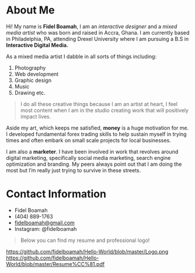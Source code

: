 # About Me

Hi! My name is **Fidel Boamah**, I am an *interactive designer* and a *mixed media artist* who was born and raised in Accra, Ghana. I am currently based in Philadelphia, PA, attending Drexel University where I am pursuing a B.S in **Interactive Digital Media.**

As a mixed media artist I dabble in all sorts of things including:
 1. Photography
 2. Web development
 3. Graphic design
 4. Music
 5. Drawing etc.

>I do all these creative things because I am an artist at heart, I feel most content when I am in the studio creating work that will positively impact lives.  

Aside my art, which keeps me satisfied, **money** is a huge motivation for me. I developed fundamental forex trading skills to help sustain myself in trying times and often embark on small scale projects for local businesses.

I am also a **marketer**. I have been involved in work that revolves around digital marketing, specifically social media marketing, search engine optimization and branding. My peers always point out that I am doing the most but I’m really just trying to survive in these streets.

# Contact Information

- Fidel Boamah
- (404) 889-1763
- fidelboamah@gmail.com
- Instagram: @fidelboamah

>Below you can find my resume and professional logo!

https://github.com/fidelboamah/Hello-World/blob/master/Logo.png
https://github.com/fidelboamah/Hello-World/blob/master/Resume%CC%81.pdf
